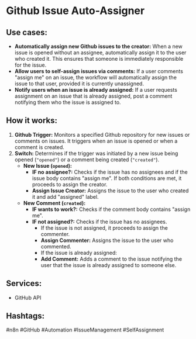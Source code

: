 # Github Issue Auto-Assigner

## Use cases:

- **Automatically assign new Github issues to the creator:** When a new issue is opened without an assignee, automatically assign it to the user who created it. This ensures that someone is immediately responsible for the issue.
- **Allow users to self-assign issues via comments:** If a user comments "assign me" on an issue, the workflow will automatically assign the issue to that user, provided it is currently unassigned.
- **Notify users when an issue is already assigned:** If a user requests assignment on an issue that is already assigned, post a comment notifying them who the issue is assigned to.

## How it works:

1.  **Github Trigger:** Monitors a specified Github repository for new issues or comments on issues. It triggers when an issue is opened or when a comment is created.
2.  **Switch:** Determines if the trigger was initiated by a new issue being opened (`"opened"`) or a comment being created (`"created"`).
    *   **New Issue (`opened`):**
        *   **IF no assignee?:** Checks if the issue has no assignees and if the issue body contains "assign me". If both conditions are met, it proceeds to assign the creator.
        *   **Assign Issue Creator:** Assigns the issue to the user who created it and add "assigned" label.
    *   **New Comment (`created`):**
        *   **IF wants to work?:** Checks if the comment body contains "assign me".
        *   **IF not assigned?:** Checks if the issue has no assignees.
            *   If the issue is not assigned, it proceeds to assign the commenter.
            *   **Assign Commenter:** Assigns the issue to the user who commented.
            *   If the issue is already assigned:
            *   **Add Comment:** Adds a comment to the issue notifying the user that the issue is already assigned to someone else.

## Services:

-   GitHub API

## Hashtags:

#n8n #GitHub #Automation #IssueManagement #SelfAssignment
